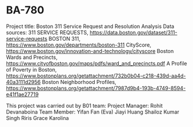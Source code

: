 # BA-780
Project title: Boston 311 Service Request and Resolution Analysis
Data sources: 
311 SERVICE REQUESTS, https://data.boston.gov/dataset/311-service-requests
BOSTON 311, https://www.boston.gov/departments/boston-311
CityScore, https://www.boston.gov/innovation-and-technology/cityscore
Boston Wards and Precincts, https://www.cityofboston.gov/maps/pdfs/ward_and_precincts.pdf
A Profile of Poverty in Boston, https://www.bostonplans.org/getattachment/732b0b04-c218-439d-aa4d-40a3111d2956
Boston Neighborhood Profiles, https://www.bostonplans.org/getattachment/7987d9b4-193b-4749-8594-e41f1ae27719

This project was carried out by B01 team:
Project Manager: Rohit Devanaboina
Team Member:
Yifan Fan (Eva)
Jiayi Huang
Shailoz Kumar Singh
Riris Grace Karolina
